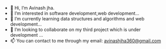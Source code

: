 - 👋 Hi, I’m Avinash jha.
- 👀 I’m interested in software development,web development...
- 🌱 I’m currently learning data structures and algorithms and web development...
- 💞️ I’m looking to collaborate on my third project which is under development ...
- 📫 You can contact to me through my email: avinashjha360@gmail.com

<!---
Avinashjha360 is a ✨ special ✨ repository because its `README.md` (this file) appears on your GitHub profile.
You can click the Preview link to take a look at your changes.
--->
